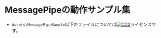 # MessagePipeの動作サンプル集

* `Assets\MessagePipeSample`以下のファイルについては[![CC0](http://i.creativecommons.org/p/zero/1.0/88x31.png "CC0")](http://creativecommons.org/publicdomain/zero/1.0/deed.ja)ライセンスです。
